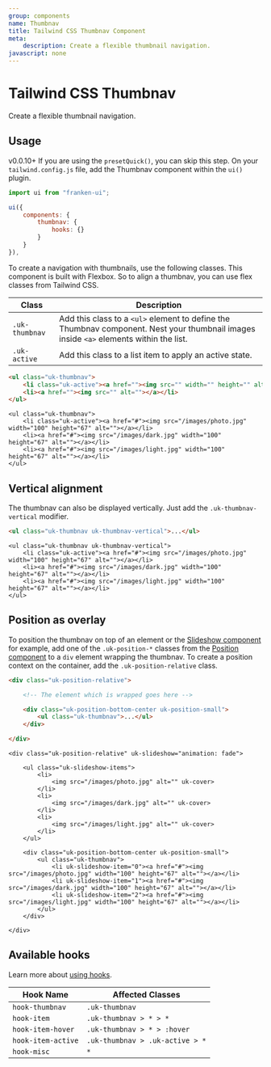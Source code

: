 ```yaml
---
group: components
name: Thumbnav
title: Tailwind CSS Thumbnav Component
meta:
    description: Create a flexible thumbnail navigation.
javascript: none
---
```


# Tailwind CSS Thumbnav

<p class="mt-2 text-xl text-muted-foreground">Create a flexible thumbnail navigation.</p>

## Usage

<span class="uk-badge uk-badge-danger">v0.0.10+</span> If you are using the `presetQuick()`, you can skip this step. On your `tailwind.config.js` file, add the Thumbnav component within the `ui()` plugin.

```javascript
import ui from "franken-ui";

ui({
    components: {
        thumbnav: {
            hooks: {}
        }
    }
}),
```

To create a navigation with thumbnails, use the following classes. This component is built with Flexbox. So to align a thumbnav, you can use flex classes from Tailwind CSS.

| Class          | Description                                                                                                                            |
|----------------|----------------------------------------------------------------------------------------------------------------------------------------|
| `.uk-thumbnav` | Add this class to a `<ul>` element to define the Thumbnav component. Nest your thumbnail images inside `<a>` elements within the list. |
| `.uk-active `  | Add this class to a list item to apply an active state.                                                                                |

```html
<ul class="uk-thumbnav">
    <li class="uk-active"><a href=""><img src="" width="" height="" alt=""></a></li>
    <li><a href=""><img src="" alt=""></a></li>
</ul>
```

```example
<ul class="uk-thumbnav">
    <li class="uk-active"><a href="#"><img src="/images/photo.jpg" width="100" height="67" alt=""></a></li>
    <li><a href="#"><img src="/images/dark.jpg" width="100" height="67" alt=""></a></li>
    <li><a href="#"><img src="/images/light.jpg" width="100" height="67" alt=""></a></li>
</ul>
```


## Vertical alignment

The thumbnav can also be displayed vertically. Just add the `.uk-thumbnav-vertical` modifier.

```html
<ul class="uk-thumbnav uk-thumbnav-vertical">...</ul>
```

```example
<ul class="uk-thumbnav uk-thumbnav-vertical">
    <li class="uk-active"><a href="#"><img src="/images/photo.jpg" width="100" height="67" alt=""></a></li>
    <li><a href="#"><img src="/images/dark.jpg" width="100" height="67" alt=""></a></li>
    <li><a href="#"><img src="/images/light.jpg" width="100" height="67" alt=""></a></li>
</ul>
```



## Position as overlay

To position the thumbnav on top of an element or the [Slideshow component](slideshow.md) for example, add one of the `.uk-position-*` classes from the [Position component](position.md) to a `div` element wrapping the thumbnav. To create a position context on the container, add the `.uk-position-relative` class.

```html
<div class="uk-position-relative">

    <!-- The element which is wrapped goes here -->

    <div class="uk-position-bottom-center uk-position-small">
        <ul class="uk-thumbnav">...</ul>
    </div>

</div>
```

```example
<div class="uk-position-relative" uk-slideshow="animation: fade">

    <ul class="uk-slideshow-items">
        <li>
            <img src="/images/photo.jpg" alt="" uk-cover>
        </li>
        <li>
            <img src="/images/dark.jpg" alt="" uk-cover>
        </li>
        <li>
            <img src="/images/light.jpg" alt="" uk-cover>
        </li>
    </ul>

    <div class="uk-position-bottom-center uk-position-small">
        <ul class="uk-thumbnav">
            <li uk-slideshow-item="0"><a href="#"><img src="/images/photo.jpg" width="100" height="67" alt=""></a></li>
            <li uk-slideshow-item="1"><a href="#"><img src="/images/dark.jpg" width="100" height="67" alt=""></a></li>
            <li uk-slideshow-item="2"><a href="#"><img src="/images/light.jpg" width="100" height="67" alt=""></a></li>
        </ul>
    </div>

</div>
```

## Available hooks

Learn more about [using hooks](hooks.md).

| Hook Name          | Affected Classes                |
|--------------------|---------------------------------|
| `hook-thumbnav`    | `.uk-thumbnav`                  |
| `hook-item`        | `.uk-thumbnav > * > *`          |
| `hook-item-hover`  | `.uk-thumbnav > * > :hover`     |
| `hook-item-active` | `.uk-thumbnav > .uk-active > *` |
| `hook-misc`        | `*`                             |

